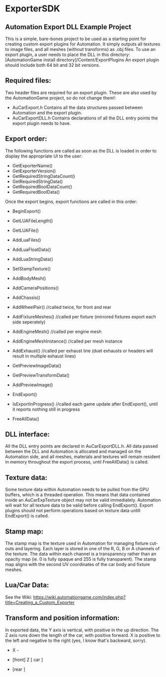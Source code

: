 # ExporterSDK


## Automation Export DLL Example Project

This is a simple, bare-bones project to be used as a starting point for creating custom export plugins for Automation.
It simply outputs all textures to image files, and all meshes (without transforms) as .obj files.
To use an export plugin, a user needs to place the DLL in this directory: [AutomationGame install directory]/Content/ExportPlugins
An export plugin should include both 64 bit and 32 bit versions.


## Required files:

Two header files are required for an export plugin. These are also used by the AutomationGame project, so do not change them!:

  * AuCarExport.h		Contains all the data structures passed between Automation and the export plugin.
  * AuCarExportDLL.h	Contains declarations of all the DLL entry points the export plugin needs to have.

## Export order:

The following functions are called as soon as the DLL is loaded in order to display the appropriate UI to the user:

  * GetExporterName()
  * GetExporterVersion()
  * GetRequiredStringDataCount()
  * GetRequiredStringData()
  * GetRequiredBoolDataCount()
  * GetRequiredBoolData()

Once the export begins, export functions are called in this order:

  * BeginExport()

  * GetLUAFileLength()
  * GetLUAFile()
  * AddLuaFiles()
  * AddLuaFloatData()
  * AddLuaStringData()

  * SetStampTexture()

  * AddBodyMesh()
  * AddCameraPositions()

  * AddChassis()
  * AddWheelPair()	//called twice, for front and rear
  * AddFixtureMeshes()	//called per fixture (mirrored fixtures export each side seperately)

  * AddEngineMesh()	//called per engine mesh
  * AddEngineMeshInstance()	//called per mesh instance

  * AddExhaust()	//called per exhaust line (duel exhausts or headers will result in multiple exhaust lines)

  * GetPreviewImageData()
  * GetPreviewTransformData()
  * AddPreviewImage()

  * EndExport()
  * IsExportInProgress()	//called each game update after EndExport(), until it reports nothing still in progress
  * FreeAllData()


## DLL interface:

All the DLL entry points are declared in AuCarExportDLL.h. All data passed between the DLL and Automation is allocated and managed 
on the Automation side, and all meshes, materials and textures will remain resident in memory throughout the export process, until 
FreeAllData() is called.


## Texture data:

Some texture data within Automation needs to be pulled from the GPU buffers, which is a threaded operation. This means that data 
contained inside an AuCarExpTexture object may not be valid immediately. Automation will wait for all texture data to be valid 
before calling EndExport(). Export plugins should not perform operations based on texture data untill EndExport() is called.


## Stamp map:

The stamp map is the texture used in Automation for managing fixture cut-outs and layering. Each layer is stored in one of the R, 
G, B or A channels of the texture. The data within each channel is a transparency rather than an opacity map (ie. 0 is fully 
opaque and 255 is fully transparent). The stamp map aligns with the second UV coordinates of the car body and fixture meshes.


## Lua/Car Data:

See the Wiki: https://wiki.automationgame.com/index.php?title=Creating_a_Custom_Exporter


## Transform and position information:

In exported data, the Y axis is vertical, with positive in the up direction. The Z axis runs down the length of the car, with positive 
forward. X is positive to the left and negative to the right (yes, I know that's backward, sorry).

  +    X    -

  +  [front]
  Z  [ car ]
  -  [rear ]
